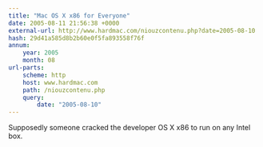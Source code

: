 ```yaml
---
title: "Mac OS X x86 for Everyone"
date: 2005-08-11 21:56:38 +0000
external-url: http://www.hardmac.com/niouzcontenu.php?date=2005-08-10
hash: 29d41a585d8b2b60e0f5fa893558f76f
annum:
    year: 2005
    month: 08
url-parts:
    scheme: http
    host: www.hardmac.com
    path: /niouzcontenu.php
    query:
        date: "2005-08-10"
---
```


Supposedly someone cracked the developer OS X x86 to run on any Intel box.
